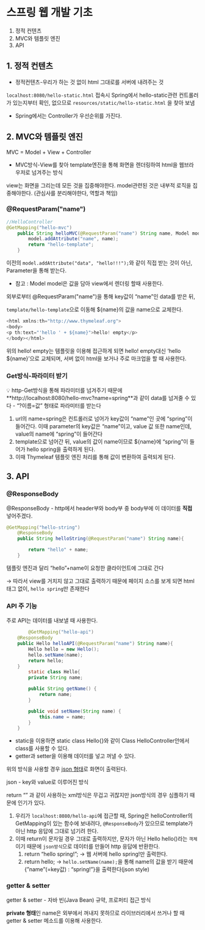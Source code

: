 # 스프링 웹 개발 기초
1. 정적 컨텐츠
2. MVC와 템플릿 엔진
3. API
## 1. 정적 컨텐츠

- 정적컨텐츠-우리가 하는 것 없이 html 그대로를 서버에 내려주는 것

`localhost:8080/hello-static.html` 접속시 Spring에서 hello-static관련 컨트롤러가 있는지부터 확인, 없으므로 `resources/static/hello-static.html` 을 찾아 보냄

- Spring에서는 Controller가 우선순위를 가진다.

## 2. MVC와 템플릿 엔진

MVC = Model + View + Controller

- MVC방식-View를 찾아 template엔진을 통해 화면을 렌더링하여 html을 웹브라우저로 넘겨주는 방식

view는 화면을 그리는데 모든 것을 집중해야한다.
model관련된 것은 내부적 로직을 집중해야한다. (관심사를 분리해야한다, 역할과 책임)

### @RequestParam("name")

```java
//HelloController
@GetMapping("hello-mvc")
    public String helloMVC(@RequestParam("name") String name, Model model){
        model.addAttribute("name", name);
        return "hello-template";
    }
```

이전의 `model.addAttribute("data", "hello!!!");`와 같이 직접 받는 것이 아닌, Parameter을 통해 받는다.

- 참고 : Model model은 값을 담아 view에서 렌더링 할때 사용한다.

외부로부터 @RequestParam("name")을 통해 key값이 “name”인 data를 받은 뒤,

`template/hello-template`으로 이동해 ${name}의 값을 name으로 교체한다.

```java
<html xmlns:th="http://www.thymeleaf.org">
<body>
<p th:text="'hello ' + ${name}">hello! empty</p>
</body></html>
```

위의 hello! empty는 템플릿을 이용해 접근하게 되면 hello! empty대신 ‘hello ${name}’으로 교체되며, 서버 없이 html을 보거나 주로 마크업을 할 때 사용한다.

### Get방식-파라미터 받기

<aside>
💡 http-Get방식을 통해 파라미터를 넘겨주기 때문에
**http://localhost:8080/hello-mvc?name=spring**과 같이 data를 넘겨줄 수 있다
- “?이름=값” 형태로 파라미터를 받는다

</aside>

1. url의 name=spring은 컨트롤러로 넘어가 key값이 “name”인 곳에 “spring”이 들어간다. 이때 parameter의 key값은 “name”이고, value 값 또한 name인데, value의 name에 “spring”이 들어간다
2. template으로 넘어간 뒤, value의 값이 name이므로 ${name}에 “spring”이 들어가 hello spring을 출력하게 된다.
3. 이때 Thymeleaf 템플릿 엔진 처리를 통해 값이 변환하여 출력되게 된다.

## 3. API

### @ResponseBody

@ResponseBody - http에서 header부와 body부 중 body부에 이 데이터를 **직접** 넣어주겠다.

```java
@GetMapping("hello-string")
    @ResponseBody
    public String helloString(@RequestParam("name") String name){

        return "hello" + name; 
    }
```

템플릿 엔진과 달리 “hello”+name이 요청한 클라이언트에 그대로 간다

→ 따라서 view를 거치지 않고 그대로 출력하기 때문에 페이지 소스를 보게 되면 html태그 없이, `hello spring`만 존재한다

### API 주 기능

주로 API는 데이터를 내보낼 때 사용한다.

```java
		@GetMapping("hello-api")
    @ResponseBody
    public Hello helloAPI(@RequestParam("name") String name){
        Hello hello = new Hello();
        hello.setName(name);
        return hello;
    }
		static class Hello{
        private String name;

        public String getName() {
            return name;
        }

        public void setName(String name) {
            this.name = name;
        }
    }
```

- static을 이용하면 static class Hello{}와 같이 Class HelloController안에서 class를 사용할 수 있다.
- getter과 setter을 이용해 데이터를 넣고 꺼낼 수 있다.

위의 방식을 사용할 경우 <u>json 형태</u>로 화면이 출력된다.

json - key와 value로 이루어진 방식

return “<HTML></HTML>” 과 같이 사용하는 xml방식은 무겁고 귀찮지만 json방식의 경우 심플하기 때문에 인기가 있다.

1. 우리가 `localhost:8080/hello-api`에 접근할 때, Spring은 helloController의  GetMapping이 있는 함수에 보내려다, `@ResponseBody`가 있으므로 template가 아닌 http 응답에 그대로 넘기려 한다.
2. 이때 return이 문자일 경우 그대로 출력하지만, 문자가 아닌 Hello hello()라는
   `객체`이기 때문에 `json방식`으로 데이터를 만들어 http 응답에 반환한다.
    1. return “hello spring!”; → 웹 서버에 hello spring!만 출력한다.
    2. return hello; → `hello.setName(name);`을 통해 name의 값을 받기 때문에
       {”name”(=key값) : “spring!”}을 출력한다(json style)

### getter & setter

getter & setter - 자바 빈(Java Bean) 규약, 프로퍼티 접근 방식

**private 형태**인 name은 외부에서 꺼내지 못하므로 라이브러리에서 쓰거나 할 때 getter & setter 메소드를 이용해 사용한다.